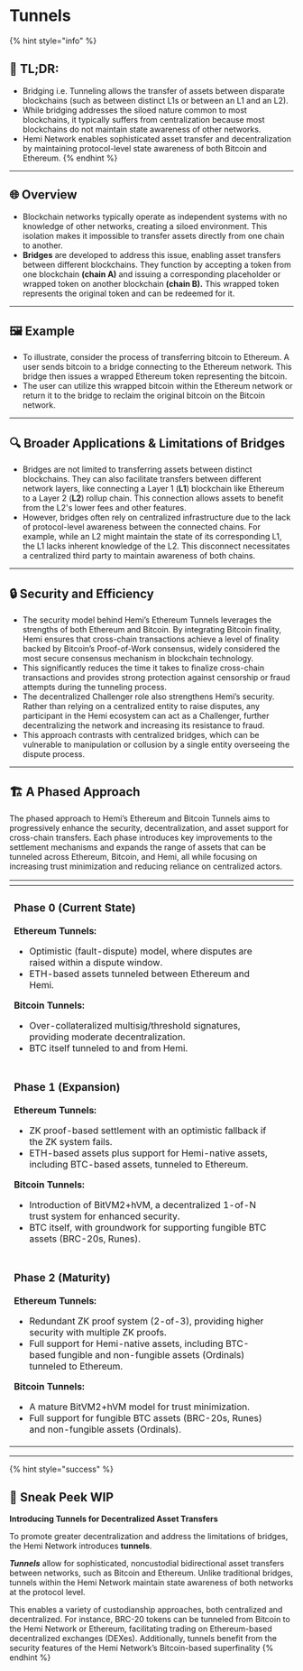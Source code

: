 # Tunnels

{% hint style="info" %}
## 📜 **TL;DR:**

* Bridging i.e. Tunneling allows the transfer of assets between disparate blockchains (such as between distinct L1s or between an L1 and an L2).
* While bridging addresses the siloed nature common to most blockchains, it typically suffers from centralization because most blockchains do not maintain state awareness of other networks.
* Hemi Network enables sophisticated asset transfer and decentralization by maintaining protocol-level state awareness of both Bitcoin and Ethereum.
{% endhint %}

***

## 🌐 **Overview**

* Blockchain networks typically operate as independent systems with no knowledge of other networks, creating a siloed environment. This isolation makes it impossible to transfer assets directly from one chain to another.
* **Bridges** are developed to address this issue, enabling asset transfers between different blockchains. They function by accepting a token from one blockchain **(chain A)** and issuing a corresponding placeholder or wrapped token on another blockchain **(chain B).** This wrapped token represents the original token and can be redeemed for it.

***

## 🖼️ **Example**

* To illustrate, consider the process of transferring bitcoin to Ethereum. A user sends bitcoin to a bridge connecting to the Ethereum network. This bridge then issues a wrapped Ethereum token representing the bitcoin.
* The user can utilize this wrapped bitcoin within the Ethereum network or return it to the bridge to reclaim the original bitcoin on the Bitcoin network.

***

## 🔍 **Broader Applications & Limitations of Bridges**

* Bridges are not limited to transferring assets between distinct blockchains. They can also facilitate transfers between different network layers, like connecting a Layer 1 (**L1**) blockchain like Ethereum to a Layer 2 (**L2**) rollup chain. This connection allows assets to benefit from the L2's lower fees and other features.
* However, bridges often rely on centralized infrastructure due to the lack of protocol-level awareness between the connected chains. For example, while an L2 might maintain the state of its corresponding L1, the L1 lacks inherent knowledge of the L2. This disconnect necessitates a centralized third party to maintain awareness of both chains.

***

## 🔒 Security and Efficiency

* The security model behind Hemi’s Ethereum Tunnels leverages the strengths of both Ethereum and Bitcoin. By integrating Bitcoin finality, Hemi ensures that cross-chain transactions achieve a level of finality backed by Bitcoin’s Proof-of-Work consensus, widely considered the most secure consensus mechanism in blockchain technology.&#x20;
* This significantly reduces the time it takes to finalize cross-chain transactions and provides strong protection against censorship or fraud attempts during the tunneling process.
* The decentralized Challenger role also strengthens Hemi’s security. Rather than relying on a centralized entity to raise disputes, any participant in the Hemi ecosystem can act as a Challenger, further decentralizing the network and increasing its resistance to fraud.&#x20;
* This approach contrasts with centralized bridges, which can be vulnerable to manipulation or collusion by a single entity overseeing the dispute process.

***

## &#x20;🏗️ A Phased Approach

The phased approach to Hemi’s Ethereum and Bitcoin Tunnels aims to progressively enhance the security, decentralization, and asset support for cross-chain transfers. Each phase introduces key improvements to the settlement mechanisms and expands the range of assets that can be tunneled across Ethereum, Bitcoin, and Hemi, all while focusing on increasing trust minimization and reducing reliance on centralized actors.

<table data-view="cards"><thead><tr><th></th><th></th><th></th></tr></thead><tbody><tr><td><p></p><h3>Phase 0 (Current State)</h3><p><strong>Ethereum Tunnels:</strong></p><ul><li>Optimistic (fault-dispute) model, where disputes are raised within a dispute window.</li><li>ETH-based assets tunneled between Ethereum and Hemi.</li></ul><p><strong>Bitcoin Tunnels:</strong></p><ul><li>Over-collateralized multisig/threshold signatures, providing moderate decentralization.</li><li>BTC itself tunneled to and from Hemi.</li></ul></td><td></td><td></td></tr><tr><td><p></p><h3>Phase 1 (Expansion)</h3><p><strong>Ethereum Tunnels:</strong></p><ul><li>ZK proof-based settlement with an optimistic fallback if the ZK system fails.</li><li>ETH-based assets plus support for Hemi-native assets, including BTC-based assets, tunneled to Ethereum.</li></ul><p><strong>Bitcoin Tunnels:</strong></p><ul><li>Introduction of BitVM2+hVM, a decentralized 1-of-N trust system for enhanced security.</li><li>BTC itself, with groundwork for supporting fungible BTC assets (BRC-20s, Runes).</li></ul></td><td></td><td></td></tr><tr><td><p></p><h3>Phase 2 (Maturity)</h3><p><strong>Ethereum Tunnels:</strong></p><ul><li>Redundant ZK proof system (2-of-3), providing higher security with multiple ZK proofs.</li><li>Full support for Hemi-native assets, including BTC-based fungible and non-fungible assets (Ordinals) tunneled to Ethereum.</li></ul><p><strong>Bitcoin Tunnels:</strong></p><ul><li>A mature BitVM2+hVM model for trust minimization.</li><li>Full support for fungible BTC assets (BRC-20s, Runes) and non-fungible assets (Ordinals).</li></ul></td><td></td><td></td></tr></tbody></table>

***

{% hint style="success" %}
## 👀 Sneak Peek WIP

**Introducing Tunnels for Decentralized Asset Transfers**

To promote greater decentralization and address the limitations of bridges, the Hemi Network introduces **tunnels**.&#x20;

_**Tunnels**_ allow for sophisticated, noncustodial bidirectional asset transfers between networks, such as Bitcoin and Ethereum. Unlike traditional bridges, tunnels within the Hemi Network maintain state awareness of both networks at the protocol level.

This enables a variety of custodianship approaches, both centralized and decentralized. For instance, BRC-20 tokens can be tunneled from Bitcoin to the Hemi Network or Ethereum, facilitating trading on Ethereum-based decentralized exchanges (DEXes). Additionally, tunnels benefit from the security features of the Hemi Network’s Bitcoin-based superfinality
{% endhint %}
